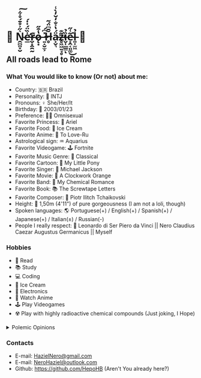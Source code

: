 # 🌹 Ṋ̴̻̤̟̮͛̋͐̊̄́̊͋͠e̶̛̲̍̏̈́̇̇́r̴̮̟̯̯̰͊ǫ̷͙̔͒̋ ̶͍̝̬̫͕̽͆́Ȟ̶̥̄͆̈́͂ạ̵̮͉̈́̔͐̐̒̆̓̀̾z̴̥͖͖͍̘̥̃͊̕ȉ̶̬̩̲̲̳̉ͅe̵̟̯͔͈͚͂͑̋͘͜l̶͈̩̫͖̉ 🌹

## All roads lead to Rome

### What You would like to know (Or not) about me:

  - Country: 🇧🇷 Brazil
  - Personality: 🧠 INTJ
  - Pronouns: ♀️ She/Her/It
  - Birthday: 🎂 2003/01/23
  - Preference: 🏳️‍🌈 Omnisexual
  - Favorite Princess: 👑 Ariel
  - Favorite Food: 🍨 Ice Cream
  - Favorite Anime: 🗻 To Love-Ru
  - Astrological sign: ♒ Aquarius
  - Favorite Videogame: 🕹️ Fortnite
  - Favorite Music Genre: 🎼 Classical
  - Favorite Cartoon: 🦄 My Little Pony
  - Favorite Singer: 🎤 Michael Jackson
  - Favorite Movie: 🍿 A Clockwork Orange
  - Favorite Band: 🎹 My Chemical Romance
  - Favorite Book: 📚 The Screwtape Letters
  - Favorite Composer: 🎻 Piotr Ilitch Tchaikovski
  - Height: 👠 1,50m (4'11") of pure gorgeousness (I am not a loli, though)
  - Spoken languages: 🌎 Portuguese(+) / English(+) / Spanish(+) / Japanese(+) / Italian(±) / Russian(-)
  - People I really respect: 💖 Leonardo di Ser Piero da Vinci || Nero Claudius Caezar Augustus Germanicus || Myself

### Hobbies
  - 📖 Read
  - 📚 Study
  - 💻 Coding
  - 🍨 Ice Cream
  - 🤖 Electronics
  - 🎎 Watch Anime
  - 🕹 Play Videogames
  - ☢️ Play with highly radioactive chemical compounds (Just joking, I Hope)

<details>
  <summary>Polemic Opinions</summary>

  ### Did nothing wrong Squad
 - 🩸 Eren
 - 👁️ Lelouch
 - 🦅 Griffith
 - 📓 Raito Yagami
 - 💥 Akemi Homura
 - 🇺🇸 Funny Valentine
  
 ### Rankings
- 💗 Yotsuba > Miku >> Itsuki >>> Nino >>>>> Ichika
- 👼🏻 Kaworu >>>>>>>>>>>>>>>>>> Misato == Asuka == Rei
- 🎮 Computer >>> Microsoft >>> Sony >>> Nintendo >>> Others
- 🇯 Joseph > Josuke >> Jotaro > Jonathan >>> Giorno >>> Jolyne >>> Johny >>> Josuke II
  
</details>

### Contacts

- E-mail: HazielNero@gmail.com
- E-mail: NeroHaziel@outlook.com
- Github: https://github.com/HepoHB (Aren't You already here?)

<!--
**Tchaikochan/Tchaikochan** is a ✨ _special_ ✨ repository because its `README.md` (this file) appears on your GitHub profile.

Here are some ideas to get you started:

- 🔭 I’m currently working on ...
- 🌱 I’m currently learning ...
- 👯 I’m looking to collaborate on ...
- 🤔 I’m looking for help with ...
- 💬 Ask me about ...
- 📫 How to reach me: ...
- 😄 Pronouns: ...
- ⚡ Fun fact: ...
-->
